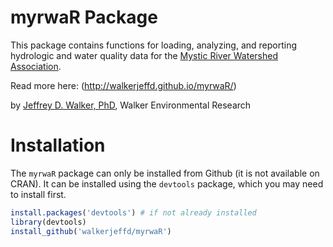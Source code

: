 myrwaR Package
===============

This package contains functions for loading, analyzing, and reporting hydrologic and water quality data for the [Mystic River Watershed Association](http://mysticriver.org).

Read more here: (http://walkerjeffd.github.io/myrwaR/)

by [Jeffrey D. Walker, PhD](http://walkerenvres.com), Walker Environmental Research

Installation
============

The `myrwaR` package can only be installed from Github (it is not available on CRAN). It can be installed using the `devtools` package, which you may need to install first.

```r
install.packages('devtools') # if not already installed
library(devtools)
install_github('walkerjeffd/myrwaR')
```
